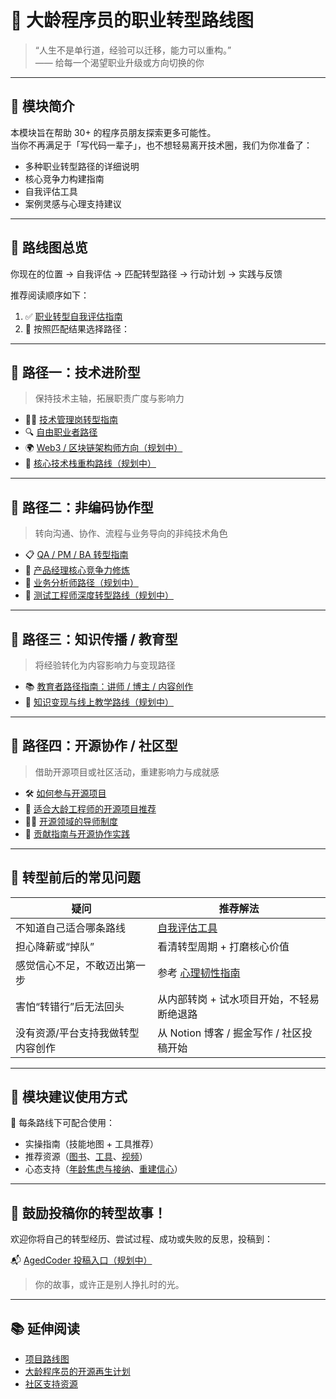 # 🧭 大龄程序员的职业转型路线图

> “人生不是单行道，经验可以迁移，能力可以重构。”  
> —— 给每一个渴望职业升级或方向切换的你

---

## 📌 模块简介

本模块旨在帮助 30+ 的程序员朋友探索更多可能性。  
当你不再满足于「写代码一辈子」，也不想轻易离开技术圈，我们为你准备了：

- 多种职业转型路径的详细说明  
- 核心竞争力构建指南  
- 自我评估工具  
- 案例灵感与心理支持建议  

---

## 🧩 路线图总览
你现在的位置 → 自我评估 → 匹配转型路径 → 行动计划 → 实践与反馈



推荐阅读顺序如下：

1. ✅ [职业转型自我评估指南](self-assessment.md)  
2. 🔀 按照匹配结果选择路径：

---

## 🚦 路径一：技术进阶型

> 保持技术主轴，拓展职责广度与影响力

- 👨‍💻 [技术管理岗转型指南](tech-manager.md)  
- 🔍 [自由职业者路径](freelancer.md)  
- 🌍 [Web3 / 区块链架构师方向（规划中）](web3-architect.md)  
- 🧱 [核心技术栈重构路线（规划中）](tech-reboot.md)

---

## 🚥 路径二：非编码协作型

> 转向沟通、协作、流程与业务导向的非纯技术角色

- 📋 [QA / PM / BA 转型指南](qa-pm-ba.md)  
- 🧭 [产品经理核心竞争力修炼](pm-core-competence.md)  
- 🔎 [业务分析师路径（规划中）](ba-track.md)  
- 🧪 [测试工程师深度转型路线（规划中）](qa-advanced.md)

---

## 🚧 路径三：知识传播 / 教育型

> 将经验转化为内容影响力与变现路径

- 📚 [教育者路径指南：讲师 / 博主 / 内容创作](education.md)  
- 🧠 [知识变现与线上教学路线（规划中）](course-builder.md)

---

## 🚀 路径四：开源协作 / 社区型

> 借助开源项目或社区活动，重建影响力与成就感

- 🛠 [如何参与开源项目](../open-source/how-to-start.md)  
- 📂 [适合大龄工程师的开源项目推荐](../open-source/aged-projects.md)  
- 🧑‍🏫 [开源领域的导师制度](../open-source/mentorship.md)  
- 🧭 [贡献指南与开源协作实践](../open-source/contribute-guide.md)

---

## 🧠 转型前后的常见问题

| 疑问                                     | 推荐解法                                       |
|------------------------------------------|------------------------------------------------|
| 不知道自己适合哪条路线                   | [自我评估工具](self-assessment.md)             |
| 担心降薪或“掉队”                         | 看清转型周期 + 打磨核心价值                    |
| 感觉信心不足，不敢迈出第一步             | 参考 [心理韧性指南](../mindset/resilience.md)   |
| 害怕“转错行”后无法回头                   | 从内部转岗 + 试水项目开始，不轻易断绝退路     |
| 没有资源/平台支持我做转型内容创作       | 从 Notion 博客 / 掘金写作 / 社区投稿开始       |

---

## 🧭 模块建议使用方式

📌 每条路线下可配合使用：

- 实操指南（技能地图 + 工具推荐）  
- 推荐资源（[图书](../../resources/books.md)、[工具](../../resources/tools.md)、[视频](../../resources/videos.md)）  
- 心态支持（[年龄焦虑与接纳](../mindset/age-anxiety.md)、[重建信心](../mindset/rebuild-confidence.md)）

---

## 💬 鼓励投稿你的转型故事！

欢迎你将自己的转型经历、尝试过程、成功或失败的反思，投稿到：

📬 [AgedCoder 投稿入口（规划中）](../../community.md)

> 你的故事，或许正是别人挣扎时的光。

---

## 📚 延伸阅读

- [项目路线图](../../docs/roadmap.md)  
- [大龄程序员的开源再生计划](../open-source/index.md)  
- [社区支持资源](../../resources/index.md)

